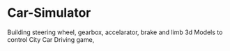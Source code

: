 # Car-Simulator
Building steering wheel, gearbox, accelarator, brake and limb 3d Models to control City Car Driving game, 
